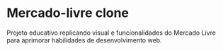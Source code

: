 # Mercado-livre clone
 Projeto educativo replicando visual e funcionalidades do Mercado Livre para aprimorar habilidades de desenvolvimento web.
